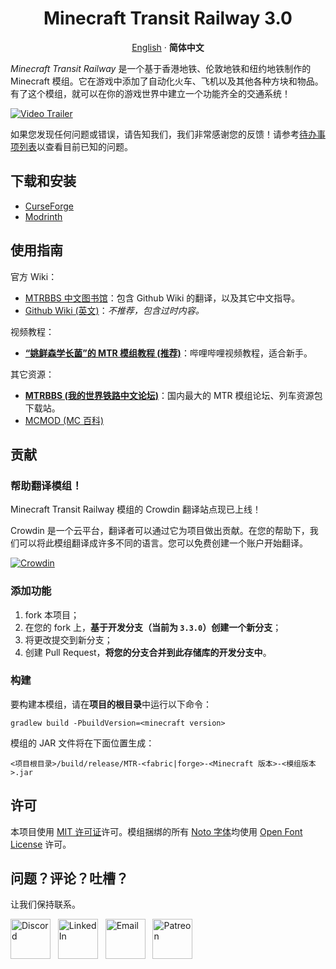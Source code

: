 <p align="center">
 <h1 align="center">Minecraft Transit Railway 3.0</h1>
</p>

<p align="center">
  <a href="/README.md">English</a>
  ·
  <b>简体中文</b>
</p>

_Minecraft Transit Railway_ 是一个基于香港地铁、伦敦地铁和纽约地铁制作的 Minecraft 模组。它在游戏中添加了自动化火车、飞机以及其他各种方块和物品。有了这个模组，就可以在你的游戏世界中建立一个功能齐全的交通系统！

[![Video Trailer](https://github.com/jonafanho/Minecraft-Transit-Railway/blob/master/images/footer/video-preview.png)](https://www.bilibili.com/video/BV1eh411h7TT)

如果您发现任何问题或错误，请告知我们，我们非常感谢您的反馈！请参考[待办事项列表](https://github.com/jonafanho/Minecraft-Transit-Railway/projects/2)以查看目前已知的问题。

## 下载和安装

- [CurseForge](https://www.curseforge.com/minecraft/mc-mods/minecraft-transit-railway)
- [Modrinth](https://modrinth.com/mod/minecraft-transit-railway)

## 使用指南

官方 Wiki：
- [MTRBBS 中文图书馆](https://www.mtrbbs.top/forum-169-1.html)：包含 Github Wiki 的翻译，以及其它中文指导。
- [Github Wiki (英文)](https://github.com/jonafanho/Minecraft-Transit-Railway/wiki)：_不推荐，包含过时内容。_

视频教程：
- [**“姚鲜森学长菌”的 MTR 模组教程 (推荐)**](https://space.bilibili.com/1170347936/channel/collectiondetail?sid=203289)：哔哩哔哩视频教程，适合新手。

其它资源：
- [**MTRBBS (我的世界铁路中文论坛)**](https://www.mtrbbs.top/)：国内最大的 MTR 模组论坛、列车资源包下载站。
- [MCMOD (MC 百科)](https://www.mcmod.cn/class/2157.html)

## 贡献

### 帮助翻译模组！

Minecraft Transit Railway 模组的 Crowdin 翻译站点现已上线！

Crowdin 是一个云平台，翻译者可以通过它为项目做出贡献。在您的帮助下，我们可以将此模组翻译成许多不同的语言。您可以免费创建一个账户开始翻译。

[![Crowdin](https://badges.crowdin.net/minecraft-transit-railway/localized.svg)](https://crowdin.com/project/minecraft-transit-railway)

### 添加功能

1. fork 本项目；
2. 在您的 fork 上，**基于开发分支（当前为 `3.3.0`）创建一个新分支**；
3. 将更改提交到新分支；
4. 创建 Pull Request，**将您的分支合并到此存储库的开发分支中**。

### 构建

要构建本模组，请在**项目的根目录**中运行以下命令：

```
gradlew build -PbuildVersion=<minecraft version>
```

模组的 JAR 文件将在下面位置生成：

```
<项目根目录>/build/release/MTR-<fabric|forge>-<Minecraft 版本>-<模组版本>.jar
```

## 许可

本项目使用 [MIT 许可证](https://opensource.org/licenses/MIT)许可。模组捆绑的所有 [Noto 字体](http://www.google.com/get/noto/)均使用 [Open Font License](http://scripts.sil.org/OFL) 许可。

## 问题？评论？吐槽？

让我们保持联系。

<a href="https://discord.gg/PVZ2nfUaTW" target="_blank"><img src="https://github.com/jonafanho/Minecraft-Transit-Railway/blob/master/images/footer/discord.png" alt="Discord" width=64></a>
&nbsp;
<a href="https://www.linkedin.com/in/jonathanho33" target="_blank"><img src="https://github.com/jonafanho/Minecraft-Transit-Railway/blob/master/images/footer/linked_in.png" alt="LinkedIn" width=64></a>
&nbsp;
<a href="mailto:jonho.minecraft@gmail.com" target="_blank"><img src="https://github.com/jonafanho/Minecraft-Transit-Railway/blob/master/images/footer/email.png" alt="Email" width=64></a>
&nbsp;
<a href="https://www.patreon.com/minecraft_transit_railway" target="_blank"><img src="https://github.com/jonafanho/Minecraft-Transit-Railway/blob/master/images/footer/patreon.png" alt="Patreon" width=64></a>
